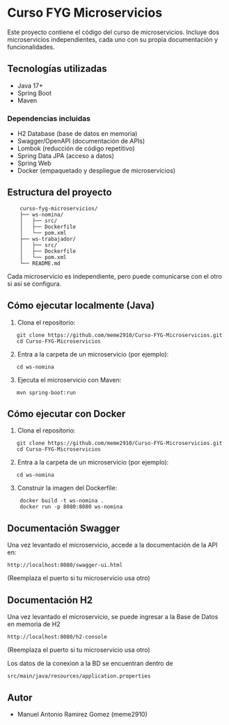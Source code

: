 # Curso FYG Microservicios

Este proyecto contiene el código del curso de microservicios. Incluye dos microservicios independientes, cada uno con su propia documentación y funcionalidades.

## Tecnologías utilizadas

- Java 17+
- Spring Boot
- Maven

### Dependencias incluidas

- H2 Database (base de datos en memoria)
- Swagger/OpenAPI (documentación de APIs)
- Lombok (reducción de código repetitivo)
- Spring Data JPA (acceso a datos)
- Spring Web
- Docker (empaquetado y despliegue de microservicios)

## Estructura del proyecto
```
    curso-fyg-microservicios/
    ├── ws-nomina/
    │   ├── src/
    │   ├── Dockerfile
    │   └── pom.xml
    ├── ws-trabajador/
    │   ├── src/
    │   ├── Dockerfile
    │   └── pom.xml
    └── README.md
```
Cada microservicio es independiente, pero puede comunicarse con el otro si así se configura.

## Cómo ejecutar localmente (Java)

1. Clona el repositorio:
``` 
   git clone https://github.com/meme2910/Curso-FYG-Microservicios.git
   cd Curso-FYG-Microservicios
```
2. Entra a la carpeta de un microservicio (por ejemplo):
``` 
   cd ws-nomina
```
3. Ejecuta el microservicio con Maven:
``` 
   mvn spring-boot:run
```

## Cómo ejecutar con Docker

1. Clona el repositorio:
```
   git clone https://github.com/meme2910/Curso-FYG-Microservicios.git
   cd Curso-FYG-Microservicios
```
2. Entra a la carpeta de un microservicio (por ejemplo):
```
   cd ws-nomina
```
3. Construir la imagen del Dockerfile:
```
    docker build -t ws-nomina .
    docker run -p 8080:8080 ws-nomina
```
## Documentación Swagger

Una vez levantado el microservicio, accede a la documentación de la API en:
```
http://localhost:8080/swagger-ui.html
```
(Reemplaza el puerto si tu microservicio usa otro)

## Documentación H2

Una vez levantado el microservicio, se puede ingresar a la Base de Datos en memoria de H2
```
http://localhost:8080/h2-console
```
(Reemplaza el puerto si tu microservicio usa otro)

Los datos de la conexion a la BD se encuentran dentro de 
```
src/main/java/resources/application.properties
```
## Autor

- Manuel Antonio Ramirez Gomez (meme2910)
